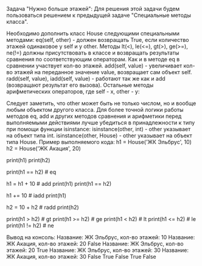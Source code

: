 Задача "Нужно больше этажей": Для решения этой задачи будем пользоваться решением к предыдущей задаче "Специальные методы класса".

Необходимо дополнить класс House следующими специальными методами: eq(self, other) - должен возвращать True, если количество этажей одинаковое у self и у other. Методы lt(<), le(<=), gt(>), ge(>=), ne(!=) должны присутствовать в классе и возвращать результаты сравнения по соответствующим операторам. Как и в методе eq в сравнении участвует кол-во этажей. add(self, value) - увеличивает кол-во этажей на переданное значение value, возвращает сам объект self. radd(self, value), iadd(self, value) - работают так же как и add (возвращают результат его вызова). Остальные методы арифметических операторов, где self - x, other - y:

Следует заметить, что other может быть не только числом, но и вообще любым объектом другого класса. Для более точной логики работы методов eq, add и других методов сравнения и арифметики перед выполняемыми действиями лучше убедиться в принадлежности к типу при помощи функции isinstance: isinstance(other, int) - other указывает на объект типа int. isinstance(other, House) - other указывает на объект типа House. Пример выполняемого кода: h1 = House('ЖК Эльбрус', 10) h2 = House('ЖК Акация', 20)

print(h1) print(h2)

print(h1 == h2) # eq

h1 = h1 + 10 # add print(h1) print(h1 == h2)

h1 += 10 # iadd print(h1)

h2 = 10 + h2 # radd print(h2)

print(h1 > h2) # gt print(h1 >= h2) # ge print(h1 < h2) # lt print(h1 <= h2) # le print(h1 != h2) # ne

Вывод на консоль: Название: ЖК Эльбрус, кол-во этажей: 10 Название: ЖК Акация, кол-во этажей: 20 False Название: ЖК Эльбрус, кол-во этажей: 20 True Название: ЖК Эльбрус, кол-во этажей: 30 Название: ЖК Акация, кол-во этажей: 30 False True False True False
